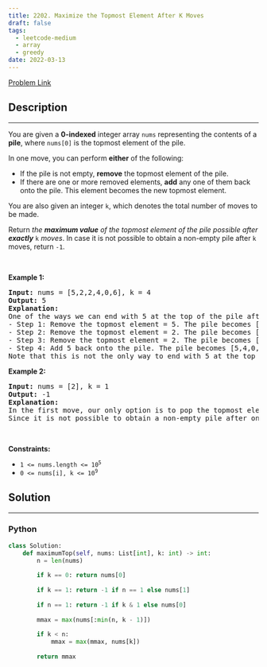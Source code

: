 ```yaml
---
title: 2202. Maximize the Topmost Element After K Moves
draft: false
tags: 
  - leetcode-medium
  - array
  - greedy
date: 2022-03-13
---
```


[Problem Link](https://leetcode.com/problems/maximize-the-topmost-element-after-k-moves/)

## Description

---
<p>You are given a <strong>0-indexed</strong> integer array <code>nums</code> representing the contents of a <b>pile</b>, where <code>nums[0]</code> is the topmost element of the pile.</p>

<p>In one move, you can perform <strong>either</strong> of the following:</p>

<ul>
	<li>If the pile is not empty, <strong>remove</strong> the topmost element of the pile.</li>
	<li>If there are one or more removed elements, <strong>add</strong> any one of them back onto the pile. This element becomes the new topmost element.</li>
</ul>

<p>You are also given an integer <code>k</code>, which denotes the total number of moves to be made.</p>

<p>Return <em>the <strong>maximum value</strong> of the topmost element of the pile possible after <strong>exactly</strong></em> <code>k</code> <em>moves</em>. In case it is not possible to obtain a non-empty pile after <code>k</code> moves, return <code>-1</code>.</p>

<p>&nbsp;</p>
<p><strong class="example">Example 1:</strong></p>

<pre>
<strong>Input:</strong> nums = [5,2,2,4,0,6], k = 4
<strong>Output:</strong> 5
<strong>Explanation:</strong>
One of the ways we can end with 5 at the top of the pile after 4 moves is as follows:
- Step 1: Remove the topmost element = 5. The pile becomes [2,2,4,0,6].
- Step 2: Remove the topmost element = 2. The pile becomes [2,4,0,6].
- Step 3: Remove the topmost element = 2. The pile becomes [4,0,6].
- Step 4: Add 5 back onto the pile. The pile becomes [5,4,0,6].
Note that this is not the only way to end with 5 at the top of the pile. It can be shown that 5 is the largest answer possible after 4 moves.
</pre>

<p><strong class="example">Example 2:</strong></p>

<pre>
<strong>Input:</strong> nums = [2], k = 1
<strong>Output:</strong> -1
<strong>Explanation:</strong> 
In the first move, our only option is to pop the topmost element of the pile.
Since it is not possible to obtain a non-empty pile after one move, we return -1.
</pre>

<p>&nbsp;</p>
<p><strong>Constraints:</strong></p>

<ul>
	<li><code>1 &lt;= nums.length &lt;= 10<sup>5</sup></code></li>
	<li><code>0 &lt;= nums[i], k &lt;= 10<sup>9</sup></code></li>
</ul>


## Solution

---
### Python
``` py title='maximize-the-topmost-element-after-k-moves'
class Solution:
    def maximumTop(self, nums: List[int], k: int) -> int:
        n = len(nums)
        
        if k == 0: return nums[0]
        
        if k == 1: return -1 if n == 1 else nums[1]
        
        if n == 1: return -1 if k & 1 else nums[0]
        
        mmax = max(nums[:min(n, k - 1)])
        
        if k < n:
            mmax = max(mmax, nums[k])
        
        return mmax
```

